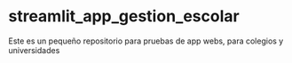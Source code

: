 # streamlit_app_gestion_escolar
Este es un pequeño repositorio para pruebas de app webs, para colegios y universidades
